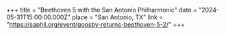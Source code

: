+++
title = "Beethoven 5 with the San Antonio Philharmonic"
date = "2024-05-31T15:00:00.000Z"
place = "San Antonio, TX"
link = "https://saphil.org/event/goosby-returns-beethoven-5-2/"
+++

